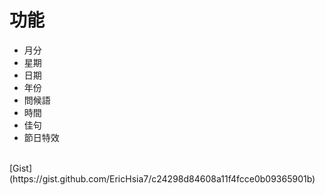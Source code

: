 # 功能
* 月分
* 星期
* 日期
* 年份
* 問候語
* 時間
* 佳句
* 節日特效
<br>
[Gist](https://gist.github.com/EricHsia7/c24298d84608a11f4fcce0b09365901b)
